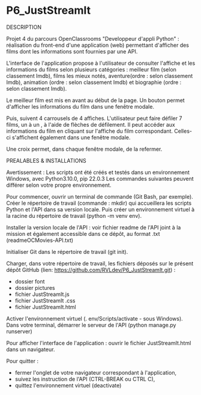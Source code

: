 # P6_JustStreamIt
DESCRIPTION

Projet 4 du parcours OpenClassrooms "Developpeur d'appli Python" : 
réalisation du front-end d'une application (web) permettant d'afficher des films dont les informations sont fournies par une API.

L'interface de l'application propose à l'utilisateur de consulter l'affiche et les informations du films selon plusieurs catégories : meilleur film (selon classement Imdb), films les mieux notés, aventure(ordre : selon classement Imdb), animation (ordre : selon classement Imdb) et biographie (ordre : selon classement Imdb).

Le meilleur film est mis en avant au début de la page. Un bouton permet d'afficher les informations du film dans une fenêtre modale.

Puis, suivent 4 carrousels de 4 affiches. L'utilisateur peut faire défiler 7 films, un à un , à l'aide de flèches de défilement. Il peut accéder aux informations du film en cliquant sur l'affiche du film correspondant. Celles-ci s'affichent également dans une fenêtre modale.

Une croix permet, dans chaque fenêtre modale, de la refermer.


PREALABLES & INSTALLATIONS

Avertissement : Les scripts ont été créés et testés dans un environnement Windows, avec Python3.10.0, pip 22.0.3 Les commandes suivantes peuvent différer selon votre propre environnement.

Pour commencer, ouvrir un terminal de commande (Git Bash, par exemple).
Créer le répertoire de travail (commande : mkdir) qui accueillera les scripts Python et l'API dans sa version locale.
Puis créer un environnement virtuel à la racine du répertoire de travail (python -m venv env).

Installer la version locale de l'API : voir fichier readme de l'API joint à la mission et également accessible dans ce dépôt, au format .txt (readmeOCMovies-API.txt)

Initialiser Git dans le répertoire de travail (git init).

Charger, dans votre répertoire de travail, les fichiers déposés sur le présent dépôt GitHub
(lien:  https://github.com/RVLdev/P6_JustStreamIt.git) : 
* dossier font
* dossier pictures
* fichier JustStreamIt.js
* fichier JustStreamIt .css
* fichier JustStreamIt.html

Activer l'environnement virtuel (. env/Scripts/activate - sous Windows).
Dans votre terminal, démarrer le serveur de l'API (python manage.py runserver)

Pour afficher l'interface de l'application : ouvrir le fichier JustStreamIt.html dans un navigateur.

Pour quitter :
* fermer l'onglet de votre navigateur correspondant à l'application,
* suivez les instruction de l'API (CTRL-BREAK ou CTRL C), 
* quittez l'environnement virtuel (deactivate)
